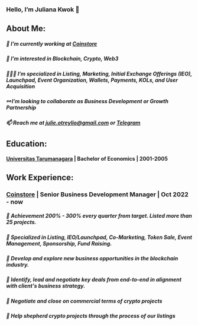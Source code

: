 ### Hello, I’m Juliana Kwok 👋

## About Me:
##### 💼 I’m currently working at [Coinstore](https://www.coinstore.com)
##### 👀 I’m interested in Blockchain, Crypto, Web3
##### 👩🏻‍💻 I’m specialized in Listing, Marketing, Initial Exchange Offerings (IEO), Launchpad, Event Organization, Wallets, Payments, KOLs, and User Acquisition
##### ⚯ I’m looking to collaborate as Business Development or Growth Partnership
##### 📫 Reach me at julie.otreylio@gmail.com or [Telegram](https://t.me/otreylio)

## Education:
#### [Universitas Tarumanagara](https://untar.ac.id/) | Bachelor of Economics | 2001-2005

## Work Experience:
### [Coinstore](https://www.coinstore.com) | Senior Business Development Manager | Oct 2022 - now
##### 📌 Achievement 200% - 300% every quarter from target. Listed more than 25 projects.
##### 📌 Specialized in Listing, IEO/Launchpad, Co-Marketing, Token Sale, Event Management, Sponsorship, Fund Raising.
##### 📌 Develop and explore new business opportunities in the blockchain industry.
##### 📌 Identify, lead and negotiate key deals from end-to-end in alignment with client's business strategy.
##### 📌 Negotiate and close on commercial terms of crypto projects
##### 📌 Help shepherd crypto projects through the process of our listings


<!---
JulianaKwok/JulianaKwok is a ✨ special ✨ repository because its `README.md` (this file) appears on your GitHub profile.
You can click the Preview link to take a look at your changes.
--->
